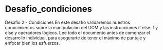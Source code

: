 # Desafio_condiciones

Desafío 2 - Condiciones En este desafío validaremos nuestros conocimientos sobre la manipulación del DOM y las instrucciones if else if y else y operadores lógicos. Lee todo el documento antes de comenzar el desarrollo individual, para asegurarte de tener el máximo de puntaje y enfocar bien los esfuerzos.

